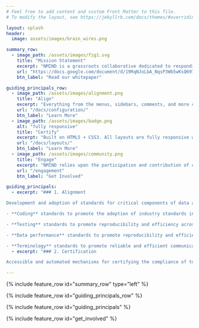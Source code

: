 ```yaml
---
# Feel free to add content and custom Front Matter to this file.
# To modify the layout, see https://jekyllrb.com/docs/themes/#overriding-theme-defaults

layout: splash
header:
  image: assets/images/brain_wires.png

summary_row:
  - image_path: /assets/images/fig1.svg
    title: "Mission Statement"
    excerpt: "NMIND is a grassroots collaborative dedicated to responding to the growing frustration about redundancies in effort and reproducibility in neuroimaging. NMIND seeks to build a community which advances the development of standards in software development, nomenclature, and testing, to ultimately harmonize advancements in neuroscience."
    url: "https://docs.google.com/document/d/19RqNJoLbA_NqsP3Wb5wKsQ697FJ7Z5jH/edit?usp=sharing&ouid=103813228521985061352&rtpof=true&sd=true"
    btn_label: "Read our whitepaper"

guiding_principals_row:
  - image_path: /assets/images/alignment.png
    title: "Align"
    excerpt: "Everything from the menus, sidebars, comments, and more can be configured or set with YAML Front Matter."
    url: "/docs/configuration/"
    btn_label: "Learn More"
  - image_path: /assets/images/badge.png
    alt: "fully responsive"
    title: "Certify"
    excerpt: "Built on HTML5 + CSS3. All layouts are fully responsive with helpers to augment your content."
    url: "/docs/layouts/"
    btn_label: "Learn More"
  - image_path: /assets/images/community.png
    title: "Engage"
    excerpt: "NMIND relies upon the participation and contribution of community members. Find out how you can join in!"
    url: "/engagement"
    btn_label: "Get Involved"

guiding_principals:
  - excerpt: "### 1. Alignment

Development and adoption of standards for critical components of data analysis pipelines. These include, but are not limited to:

- **Coding** standards to promote the adoption of industry standards in academic software, and facilitate code review, collaboration and reuse.

- **Testing** standards to promote reproducibility and efficiency across differing computational environments and use cases.

- **Data performance** standards to promote reproducibility and efficiency of performance across diverse benchmark datasets (e.g. data quality, developmental status, species, clinical populations).

- **Terminology** standards to promote reliable and efficient communication across data analysts and packages."
  - excerpt: "### 2. Certification

Accessible and automated mechanisms for certifying the compliance of tools with the NMIND standards. Tool contributors will be able to interact with these mechanisms through a web-based public interface and programmatic toolkits, each facilitating the logging, debugging, and communication of their status."

---
```


{% include feature_row id="summary_row" type="left" %}

{% include feature_row id="guiding_principals_row" %}

{% include feature_row id="guiding_principals" %}

{% include feature_row id="get_involved" %}
